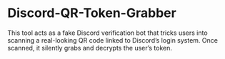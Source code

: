 # Discord-QR-Token-Grabber
This tool acts as a fake Discord verification bot that tricks users into scanning a real-looking QR code linked to Discord’s login system. Once scanned, it silently grabs and decrypts the user’s token.
